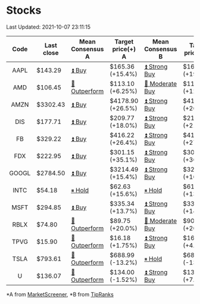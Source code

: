 # Stocks
Last Updated: 2021-10-07 23:11:15

|Code|Last close|Mean Consensus A|Target price(+) A|Mean Consensus B|Target price(+) B|
|:--:|-|-|-|-|-|
|AAPL|$143.29|[⏫ Buy](https://m.marketscreener.com/quote/stock/-4849/)|$165.36 (+15.4%)|[⏫ Strong Buy](https://www.tipranks.com/stocks/aapl/forecast)|$169.64 (+19.46%)|
|AMD|$106.45|[🔼 Outperform](https://m.marketscreener.com/quote/stock/-19475876/)|$113.10 (+6.25%)|[🔼 Moderate Buy](https://www.tipranks.com/stocks/amd/forecast)|$116.21 (+12.13%)|
|AMZN|$3302.43|[⏫ Buy](https://m.marketscreener.com/quote/stock/-12864605/)|$4178.90 (+26.5%)|[⏫ Strong Buy](https://www.tipranks.com/stocks/amzn/forecast)|$4190.75 (+26.24%)|
|DIS|$177.71|[⏫ Buy](https://m.marketscreener.com/quote/stock/-4842/)|$209.77 (+18.0%)|[⏫ Strong Buy](https://www.tipranks.com/stocks/dis/forecast)|$217.79 (+21.76%)|
|FB|$329.22|[⏫ Buy](https://m.marketscreener.com/quote/stock/-10547141/)|$416.22 (+26.4%)|[⏫ Strong Buy](https://www.tipranks.com/stocks/fb/forecast)|$419.87 (+27.53%)|
|FDX|$222.95|[⏫ Buy](https://m.marketscreener.com/quote/stock/-12585/)|$301.15 (+35.1%)|[⏫ Strong Buy](https://www.tipranks.com/stocks/fdx/forecast)|$306.35 (+36.64%)|
|GOOGL|$2784.50|[⏫ Buy](https://m.marketscreener.com/quote/stock/-24203373/)|$3214.49 (+15.4%)|[⏫ Strong Buy](https://www.tipranks.com/stocks/googl/forecast)|$3205.79 (+16.52%)|
|INTC|$54.18|[⏸ Hold](https://m.marketscreener.com/quote/stock/-4829/)|$62.63 (+15.6%)|[⏸ Hold](https://www.tipranks.com/stocks/intc/forecast)|$61.00 (+13.00%)|
|MSFT|$294.85|[⏫ Buy](https://m.marketscreener.com/quote/stock/-4835/)|$335.34 (+13.7%)|[⏫ Strong Buy](https://www.tipranks.com/stocks/msft/forecast)|$336.19 (+14.70%)|
|RBLX|$74.80|[🔼 Outperform](https://m.marketscreener.com/quote/stock/-117793644/)|$89.75 (+20.0%)|[🔼 Moderate Buy](https://www.tipranks.com/stocks/rblx/forecast)|$90.00 (+20.32%)|
|TPVG|$15.90|[🔼 Outperform](https://m.marketscreener.com/quote/stock/-15933327/)|$16.18 (+1.75%)|[⏫ Strong Buy](https://www.tipranks.com/stocks/tpvg/forecast)|$16.67 (+4.32%)|
|TSLA|$793.61|[🔼 Outperform](https://m.marketscreener.com/quote/stock/-6344549/)|$688.99 (-13.2%)|[⏸ Hold](https://www.tipranks.com/stocks/tsla/forecast)|$683.52 (-13.18%)|
|U|$136.07|[🔼 Outperform](https://m.marketscreener.com/quote/stock/-112492634/)|$134.00 (-1.52%)|[⏫ Strong Buy](https://www.tipranks.com/stocks/u/forecast)|$139.80 (+7.23%)|


*A from [MarketScreener](https://www.marketscreener.com), *B from [TipRanks](https://www.tipranks.com)
